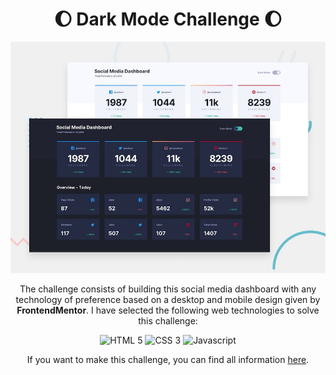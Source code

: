 <div align="center">

# :moon: Dark Mode Challenge :moon:

![Design preview for the Social media dashboard with theme switcher coding challenge](./design/desktop-preview.jpg)

The challenge consists of building this social media dashboard with any technology of preference based on a desktop and mobile design given by **FrontendMentor**. I have selected the following web technologies to solve this challenge:

![HTML 5](https://img.shields.io/badge/html5%20-%23E34F26.svg?&style=for-the-badge&logo=html5&logoColor=white)
![CSS 3](https://img.shields.io/badge/css3%20-%231572B6.svg?&style=for-the-badge&logo=css3&logoColor=white)
![Javascript](https://img.shields.io/badge/javascript-%23F7DF1E.svg?&style=for-the-badge&logo=javascript&logoColor=black)

If you want to make this challenge, you can find all information [here](https://www.frontendmentor.io/challenges/social-media-dashboard-with-theme-switcher-6oY8ozp_H).

</div>

